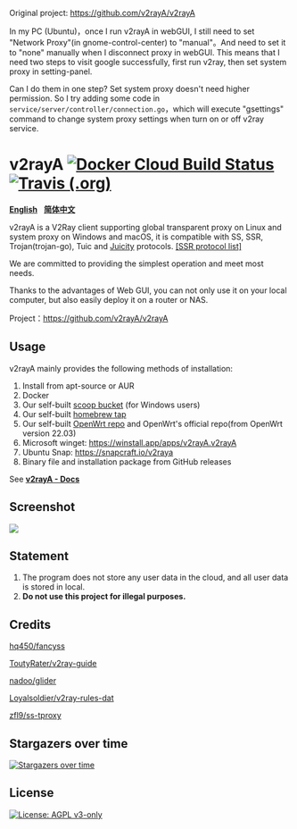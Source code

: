 Original project: https://github.com/v2rayA/v2rayA

In my PC (Ubuntu)，once I run v2rayA in webGUI, I still need to set "Network Proxy"(in gnome-control-center) to "manual"。And need to set it to "none" manually when I disconnect proxy in webGUI. This means that I need two steps to visit google successfully, first run v2ray, then set system proxy in setting-panel.

Can I do them in one step? Set system proxy doesn't need higher permission. So I try adding some code in `service/server/controller/connection.go`，which will execute "gsettings" command to change system proxy settings when turn on or off v2ray service.

# v2rayA [![Docker Cloud Build Status](https://img.shields.io/docker/cloud/build/v2rayA/v2raya)](https://hub.docker.com/r/mzz2017/v2raya) [![Travis (.org)](https://img.shields.io/travis/v2rayA/v2rayA?label=travis-ci%20build)](https://travis-ci.org/v2rayA/v2rayA)

[**English**](https://github.com/Leaf-Oct/v2rayA/blob/master/README.md)&nbsp;&nbsp;&nbsp;[**简体中文**](https://github.com/Leaf-Oct/v2rayA/blob/master/README_zh.md)

v2rayA is a V2Ray client supporting global transparent proxy on Linux and system proxy on Windows and macOS, it is compatible with SS, SSR, Trojan(trojan-go), Tuic and [Juicity](https://github.com/juicity) protocols. [[SSR protocol list]](https://github.com/v2rayA/shadowsocksR/blob/main/README.md#ss-encrypting-algorithm)

We are committed to providing the simplest operation and meet most needs.

Thanks to the advantages of Web GUI, you can not only use it on your local computer, but also easily deploy it on a router or NAS.

Project：https://github.com/v2rayA/v2rayA


## Usage

v2rayA mainly provides the following methods of installation:

1. Install from apt-source or AUR
2. Docker
3. Our self-built [scoop bucket](https://github.com/v2rayA/v2raya-scoop) (for Windows users)
4. Our self-built [homebrew tap](https://github.com/v2rayA/homebrew-v2raya)
5. Our self-built [OpenWrt repo](https://github.com/v2rayA/v2raya-openwrt) and OpenWrt's official repo(from OpenWrt version 22.03)
6. Microsoft winget: https://winstall.app/apps/v2rayA.v2rayA
7. Ubuntu Snap: https://snapcraft.io/v2raya
8. Binary file and installation package from GitHub releases

See [**v2rayA - Docs**](https://v2raya.org/en/docs/prologue/introduction/)


## Screenshot

<img src="https://i.loli.net/2020/04/19/gt3NqOMiafYbp7L.png" border="0">

## Statement

1. The program does not store any user data in the cloud, and all user data is stored in local.
2. **Do not use this project for illegal purposes.**

## Credits

[hq450/fancyss](https://github.com/hq450/fancyss)

[ToutyRater/v2ray-guide](https://github.com/ToutyRater/v2ray-guide/blob/master/routing/sitedata.md)

[nadoo/glider](https://github.com/nadoo/glider)

[Loyalsoldier/v2ray-rules-dat](https://github.com/Loyalsoldier/v2ray-rules-dat)

[zfl9/ss-tproxy](https://github.com/zfl9/ss-tproxy/blob/master/ss-tproxy)

## Stargazers over time

[![Stargazers over time](https://starchart.cc/v2rayA/v2rayA.svg)](https://starchart.cc/v2rayA/v2rayA)

## License

[![License: AGPL v3-only](https://img.shields.io/badge/License-AGPL%20v3-blue.svg)](https://www.gnu.org/licenses/agpl-3.0)
